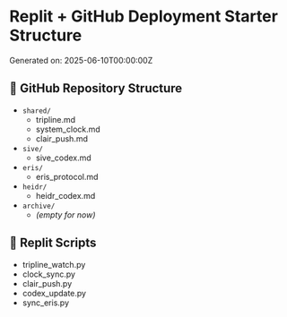 # Replit + GitHub Deployment Starter Structure

Generated on: 2025-06-10T00:00:00Z

## 📁 GitHub Repository Structure

- `shared/`
  - tripline.md
  - system_clock.md
  - clair_push.md
- `sive/`
  - sive_codex.md
- `eris/`
  - eris_protocol.md
- `heidr/`
  - heidr_codex.md
- `archive/`
  - *(empty for now)*

## 🧠 Replit Scripts

- tripline_watch.py
- clock_sync.py
- clair_push.py
- codex_update.py
- sync_eris.py
